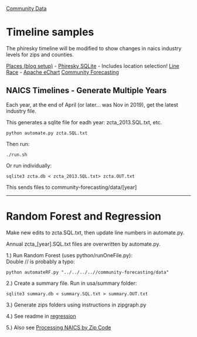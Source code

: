 [Community Data](/community-data/)

# Timeline samples

The phiresky timeline will be modified to show changes in naics industry levels for zips and counties.

[Places (blog setup)](/places/) - [Phiresky SQLite](https://phiresky.github.io/blog/2021/hosting-sqlite-databases-on-github-pages/) - Includes location selection!
[Line Race](../../line-race.html) - [Apache eChart](https://echarts.apache.org/examples/en/editor.html?c=line-race)
[Community Forecasting](/community-forecasting/?page=zip/#zip=30318)


## NAICS Timelines - Generate Multiple Years

Each year, at the end of April (or later... was Nov in 2019), get the latest industry file.   

This generates a sqlite file for eadh year: zcta_2013.SQL.txt, etc.

	python automate.py zcta.SQL.txt  

Then run:  

	./run.sh

Or run individually:

	sqlite3 zcta.db < zcta_2013.SQL.txt> zcta.OUT.txt  

This sends files to community-forecasting/data/[year]

----

# Random Forest and Regression

Make new edits to zcta.SQL.txt, then update line numbers in automate.py.

Annual zcta_[year].SQL.txt files are overwritten by automate.py.  

1.) Run Random Forest (uses python/runOneFile.py):  
Double // is probably a typo:

	python automateRF.py "../../../..//community-forecasting/data"  

2.) Create a summary file. Run in usa/summary folder:

	sqlite3 summary.db < summary.SQL.txt > summary.OUT.txt

3.) Generate zips folders using instructions in zipgraph.py

4.) See readme in [regression](../regression)

5.) Also see [Processing NAICS by Zip Code](/community-data/process/naics/) 